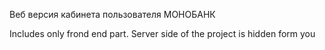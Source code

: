 Веб версия кабинета пользователя МОНОБАНК

Includes only frond end part.
Server side of the project is hidden form you



